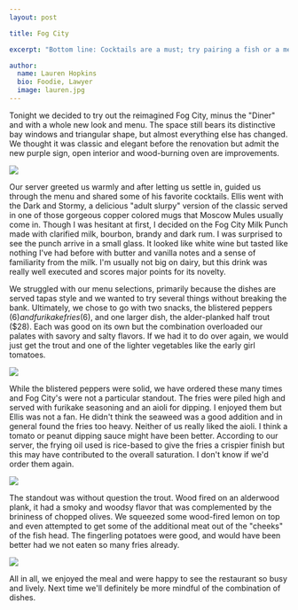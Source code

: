 ```yaml
---
layout: post

title: Fog City

excerpt: "Bottom line: Cocktails are a must; try pairing a fish or a meat with a light vegetable; skip the fries, even though they look tempting."

author:
  name: Lauren Hopkins
  bio: Foodie, Lawyer
  image: lauren.jpg
---
```


Tonight we decided to try out the reimagined Fog City, minus the "Diner" and
with a whole new look and menu. The space still bears its distinctive bay
windows and triangular shape, but almost everything else has changed. We
thought it was classic and elegant before the renovation but admit the new
purple sign, open interior and wood-burning oven are improvements.

<div class="full zoomable"><img src="{% asset_path fog_city/mule.jpg %}"></div>

Our server greeted us warmly and after letting us settle in, guided us through
the menu and shared some of his favorite cocktails. Ellis went with the Dark
and Stormy, a delicious "adult slurpy" version of the classic served in one of
those gorgeous copper colored mugs that Moscow Mules usually come in. Though I
was hesitant at first, I decided on the Fog City Milk Punch made with clarified
milk, bourbon, brandy and dark rum. I was surprised to see the punch arrive in
a small glass. It looked like white wine but tasted like nothing I've had
before with butter and vanilla notes and a sense of familiarity from the milk.
I'm usually not big on dairy, but this drink was really well executed and
scores major points for its novelty.

We struggled with our menu selections, primarily because the dishes are served
tapas style and we wanted to try several things without breaking the bank.
Ultimately, we chose to go with two snacks, the blistered peppers ($6) and
furikake fries ($6), and one larger dish, the alder-planked half trout ($28).
Each was good on its own but the combination overloaded our palates with savory
and salty flavors. If we had it to do over again, we would just get the trout
and one of the lighter vegetables like the early girl tomatoes.

<div class="full zoomable"><img src="{% asset_path fog_city/fries.jpg %}"></div>

While the blistered peppers were solid, we have ordered these many times and
Fog City's were not a particular standout. The fries were piled high and served
with furikake seasoning and an aioli for dipping. I enjoyed them but Ellis was
not a fan. He didn't think the seaweed was a good addition and in general found
the fries too heavy. Neither of us really liked the aioli. I think a tomato or
peanut dipping sauce might have been better. According to our server, the
frying oil used is rice-based to give the fries a crispier finish but this may
have contributed to the overall saturation. I don't know if we'd order them
again.

<div class="border"><img src="{% asset_path fog_city/peppers.jpg %}"></div>

The standout was without question the trout. Wood fired on an alderwood plank,
it had a smoky and woodsy flavor that was complemented by the brininess of
chopped olives. We squeezed some wood-fired lemon on top and even attempted to
get some of the additional meat out of the "cheeks" of the fish head. The
fingerling potatoes were good, and would have been better had we not eaten so
many fries already.

<div class="full zoomable"><img src="{% asset_path fog_city/fish.jpg %}"></div>

All in all, we enjoyed the meal and were happy to see the restaurant so busy
and lively. Next time we'll definitely be more mindful of the combination of
dishes.
